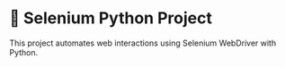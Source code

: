 # 🚀 Selenium Python Project

This project automates web interactions using Selenium WebDriver with Python.
